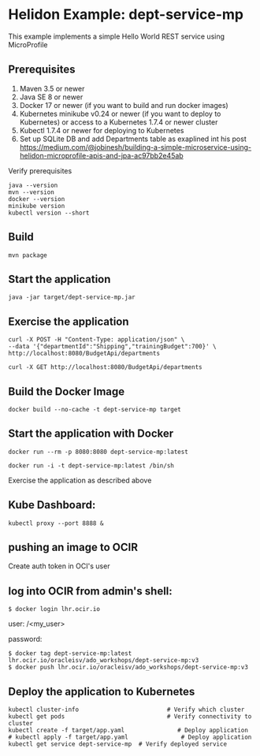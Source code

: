 
# Helidon Example: dept-service-mp

This example implements a simple Hello World REST service using MicroProfile

## Prerequisites

1. Maven 3.5 or newer
2. Java SE 8 or newer
3. Docker 17 or newer (if you want to build and run docker images)
4. Kubernetes minikube v0.24 or newer (if you want to deploy to Kubernetes)
   or access to a Kubernetes 1.7.4 or newer cluster
5. Kubectl 1.7.4 or newer for deploying to Kubernetes
6. Set up SQLite DB and add Departments table as exaplined int his post https://medium.com/@jobinesh/building-a-simple-microservice-using-helidon-microprofile-apis-and-jpa-ac97bb2e45ab

Verify prerequisites
```
java --version
mvn --version
docker --version
minikube version
kubectl version --short
```

## Build

```
mvn package
```

## Start the application

```
java -jar target/dept-service-mp.jar
```

## Exercise the application

```
curl -X POST -H "Content-Type: application/json" \
--data '{"departmentId":"Shipping","trainingBudget":700}' \
http://localhost:8080/BudgetApi/departments

curl -X GET http://localhost:8080/BudgetApi/departments

```

## Build the Docker Image

```
docker build --no-cache -t dept-service-mp target
```

## Start the application with Docker

```
docker run --rm -p 8080:8080 dept-service-mp:latest

docker run -i -t dept-service-mp:latest /bin/sh
```

Exercise the application as described above


## Kube Dashboard:
```
kubectl proxy --port 8888 &
```

## pushing an image to OCIR

Create auth token in OCI's user 

## log into OCIR from admin's shell:

```
$ docker login lhr.ocir.io
```

user: <tenancy>/<my_user>

password: <auth token>

```
$ docker tag dept-service-mp:latest lhr.ocir.io/oracleisv/ado_workshops/dept-service-mp:v3
$ docker push lhr.ocir.io/oracleisv/ado_workshops/dept-service-mp:v3
```


## Deploy the application to Kubernetes

```
kubectl cluster-info                         # Verify which cluster
kubectl get pods                             # Verify connectivity to cluster
kubectl create -f target/app.yaml               # Deploy application
# kubectl apply -f target/app.yaml               # Deploy application
kubectl get service dept-service-mp  # Verify deployed service
```